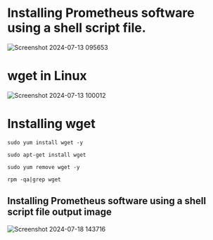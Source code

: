 # Installing Prometheus software using a shell script file.
![Screenshot 2024-07-13 095653](https://github.com/user-attachments/assets/1d7dd156-7790-432e-911c-cb2cbf870e46)


# wget in Linux
![Screenshot 2024-07-13 100012](https://github.com/user-attachments/assets/4b8b0984-5a9c-4f4c-bdb6-18ad41cc97fa)

# Installing wget

```
sudo yum install wget -y
```

```
sudo apt-get install wget
```

```
sudo yum remove wget -y
```

```
rpm -qa|grep wget
```

## Installing Prometheus software using a shell script file output image
![Screenshot 2024-07-18 143716](https://github.com/user-attachments/assets/6cc57bd0-c4d1-41d8-8fec-b84ac0557ec8)
